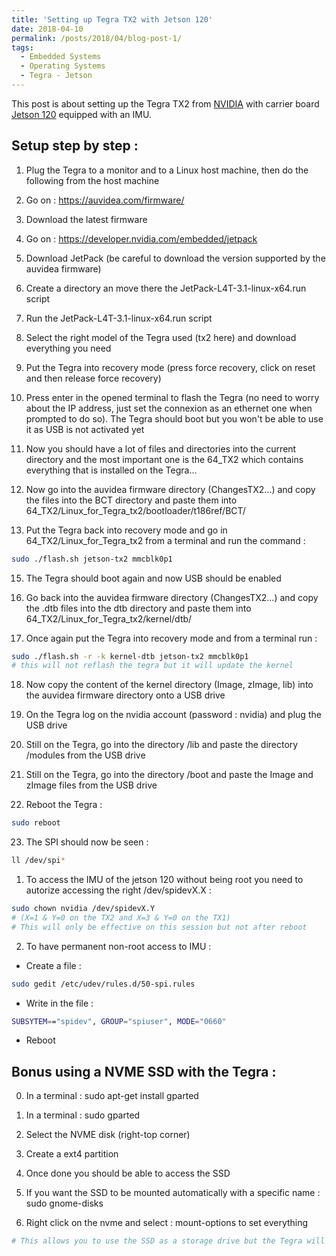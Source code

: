 ```yaml
---
title: 'Setting up Tegra TX2 with Jetson 120'
date: 2018-04-10
permalink: /posts/2018/04/blog-post-1/
tags:
  - Embedded Systems
  - Operating Systems
  - Tegra - Jetson
---
```



This post is about setting up the Tegra TX2 from [NVIDIA](https://devblogs.nvidia.com/jetson-tx2-delivers-twice-intelligence-edge/) with carrier board [Jetson 120](https://auvidea.com/product/70714/) equipped with an IMU.

Setup step by step :
---------------------------------------

1. Plug the Tegra to a monitor and to a Linux host machine, then do the following from the host machine

2. Go on : https://auvidea.com/firmware/

3. Download the latest firmware

4. Go on : https://developer.nvidia.com/embedded/jetpack

5. Download JetPack (be careful to download the version supported by the auvidea firmware)

6. Create a directory an move there the JetPack-L4T-3.1-linux-x64.run script

7. Run the JetPack-L4T-3.1-linux-x64.run script

8. Select the right model of the Tegra used (tx2 here) and download everything you need

9. Put the Tegra into recovery mode (press force recovery, click on reset and then release force recovery)

10. Press enter in the opened terminal to flash the Tegra (no need to worry about the IP address, just set the connexion as an ethernet one when prompted to do so). The Tegra should boot but you won't be able to use it as USB is not activated yet

11. Now you should have a lot of files and directories into the current directory and the most important one is the 64_TX2 which contains everything that is installed on the Tegra...

12. Now go into the auvidea firmware directory (ChangesTX2...) and copy the files into the BCT directory and paste them into 64_TX2/Linux_for_Tegra_tx2/bootloader/t186ref/BCT/

14. Put the Tegra back into recovery mode and go in 64_TX2/Linux_for_Tegra_tx2 from a terminal and run the command : 
```bash
sudo ./flash.sh jetson-tx2 mmcblk0p1
```

15. The Tegra should boot again and now USB should be enabled

16. Go back into the auvidea firmware directory (ChangesTX2...) and copy the .dtb files into the dtb directory and paste them into 64_TX2/Linux_for_Tegra_tx2/kernel/dtb/

17. Once again put the Tegra into recovery mode and from a terminal run :
```bash
sudo ./flash.sh -r -k kernel-dtb jetson-tx2 mmcblk0p1
# this will not reflash the tegra but it will update the kernel
```

18. Now copy the content of the kernel directory (Image, zImage, lib) into the auvidea firmware directory onto a USB drive

19. On the Tegra log on the nvidia account (password : nvidia) and plug the USB drive

20. Still on the Tegra, go into the directory /lib and paste the directory /modules from the USB drive

21. Still on the Tegra, go into the directory /boot and paste the Image and zImage files from the USB drive

22. Reboot the Tegra : 
```bash
sudo reboot
```

23. The SPI should now be seen : 
```bash
ll /dev/spi*
```

  1. To access the IMU of the jetson 120 without being root you need to autorize accessing the right /dev/spidevX.X :
```bash
sudo chown nvidia /dev/spidevX.Y
# (X=1 & Y=0 on the TX2 and X=3 & Y=0 on the TX1)
# This will only be effective on this session but not after reboot
```

  2. To have permanent non-root access to IMU :

  * Create a file : 
  ```bash
  sudo gedit /etc/udev/rules.d/50-spi.rules
  ```
  * Write in the file : 
  ```bash
  SUBSYTEM=="spidev", GROUP="spiuser", MODE="0660"
  ```
  * Reboot



Bonus using a NVME SSD with the Tegra :
---------------------------------------

0. In a terminal : sudo apt-get install gparted

1. In a terminal : sudo gparted

2. Select the NVME disk (right-top corner)

3. Create a ext4 partition

4. Once done you should be able to access the SSD

5. If you want the SSD to be mounted automatically with a specific name : sudo gnome-disks

6. Right click on the nvme and select : mount-options to set everything
```bash
# This allows you to use the SSD as a storage drive but the Tegra will still boot on eMMC
```

